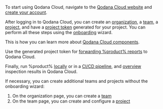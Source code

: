 [//]: # (title: Quick start)

To start using Qodana Cloud, navigate to the [Qodana Cloud website](https://qodana.cloud) and 
[create your account](cloud-get-access.xml).

After logging in to Qodana Cloud, you can create 
an [organization](cloud-organizations.xml), a [team](cloud-teams.xml), a [project](cloud-projects.xml), and have a 
[project token](cloud-projects.xml#cloud-manage-projects) generated for your project. You can perform all these steps
using the [onboarding](cloud-onboarding.md) wizard.

<tip>This is how you can learn more about <a href="cloud-running-introduction.xml">Qodana Cloud components</a>.</tip>

Use the generated project token for [forwarding %product% reports](cloud-forward-reports.xml) to Qodana Cloud.

Finally, run %product% [locally](Quick-start.xml#quickstart-analyze-project-locally) or in a [CI/CD pipeline](ci.md), 
and [overview](cloud-overview-reports.xml) inspection results in Qodana Cloud.

If necessary, you can create additional teams and projects without the onboarding wizard:

1. On the organization page, you can create a [team](cloud-teams.xml#cloud-teams-create-team)
2. On the team page, you can create and configure a [project](cloud-projects.xml#cloud-create-project)